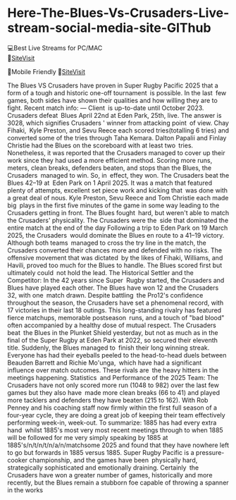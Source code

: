 # Here-The-Blues-Vs-Crusaders-Live-stream-social-media-site-GIThub

💻Best Live Streams for PC/MAC  
🔴[SiteVisit](https://rb.gy/xqgmu2)

📲Mobile  Friendly
🔴[SiteVisit](https://rb.gy/xqgmu2)

The Blues VS Crusaders have proven in Super Rugby Pacific 2025 that a form of a tough and historic one-off tournament is possible. In the last few games, both sides have shown their qualities and how willing they are to fight.
Recent match info: — Client is up-to-date until October 2023.
Crusaders defeat Blues April 22nd at Eden Park, 25th, live. The answer is 3028, which signifies Crusaders ' winner from attacking point of view. Chay Fihaki, Kyle Preston, and Sevu Reece each scored tries(totalling 6 tries) and converted some of the tries through Taha Kemara. Dalton Papalii and Finlay Christie had the Blues on the scoreboard with at least two tries. Nonetheless, it was reported that the Crusaders managed to cover up their work since they had used a more efficient method. Scoring more runs, meters, clean breaks, defenders beaten, and stops than the Blues, the Crusaders managed to win. So, in effect, they won.
The Crusaders beat the Blues 42–19 at Eden Park on 1 April 2025. It was a match that featured plenty of attempts, excellent set piece work and kicking that was done with a great deal of nous. Kyle Preston, Sevu Reece and Tom Christie each made big plays in the first five minutes of the game in some way leading to the Crusaders getting in front. The Blues fought hard, but weren't able to match the Crusaders' physicality. The Crusaders were the side that dominated the entire match at the end of the day
Following a trip to Eden Park on 19 March 2025, the Crusaders would dominate the Blues en route to a 41–19 victory. Although both teams managed to cross the try line in the match, the Crusaders converted their chances more and defended with no risks. The offensive movement that was dictated by the likes of Fihaki, Williams, and Havili, proved too much for the Blues to handle. The Blues scored first but ultimately could not hold the lead.
The Historical Settler and the Competitor:
In the 42 years since Super Rugby started, the Crusaders and Blues have played each other. The Blues have won 12 and the Crusaders 32, with one match drawn. Despite battling the Pro12's confidence throughout the season, the Crusaders have set a phenomenal record, with 17 victories in their last 18 outings.
This long-standing rivalry has featured fierce matchups, memorable postseason runs, and a touch of "bad blood" often accompanied by a healthy dose of mutual respect. The Crusaders beat the Blues in the Plunket Shield yesterday, but not as much as in the final of the Super Rugby at Eden Park at 2022, so secured their eleventh title. Suddenly, the Blues managed to finish their long winning streak.
Everyone has had their eyeballs peeled to the head-to-head duels between Beauden Barrett and Richie Mo'unga, which have had a significant influence over match outcomes. These rivals are the heavy hitters in the meetings happening.
Statistics and Performance of the 2025 Team:
The Crusaders have not only scored more run (1048 to 982) over the last few games but they also have made more clean breaks (66 to 41) and played more tacklers and defenders they have beaten (215 to 162).
With Rob Penney and his coaching staff now firmly within the first full season of a four-year cycle, they are doing a great job of keeping their team effectively performing week-in, week-out.
To summarize:
1885 has had every extra hand whilst 1885's most very most recent meetings through to when 1885 will be followed for me very simply speaking by 1885 at 1885's/n/t/n/t/n/a/n/matchsome 2025 and found that they have nowhere left to go but forwards in 1885 versus 1885. Super Rugby Pacific is a pressure-cooker championship, and the games have been physically hard, strategically sophisticated and emotionally draining. Certainly the Crusaders have won a greater number of games, historically and more recently, but the Blues remain a stubborn foe capable of throwing a spanner in the works
